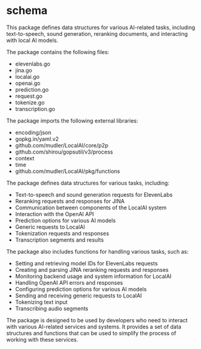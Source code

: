 # schema

This package defines data structures for various AI-related tasks, including text-to-speech, sound generation, reranking documents, and interacting with local AI models.

The package contains the following files:

- elevenlabs.go
- jina.go
- localai.go
- openai.go
- prediction.go
- request.go
- tokenize.go
- transcription.go

The package imports the following external libraries:

- encoding/json
- gopkg.in/yaml.v2
- github.com/mudler/LocalAI/core/p2p
- github.com/shirou/gopsutil/v3/process
- context
- time
- github.com/mudler/LocalAI/pkg/functions

The package defines data structures for various tasks, including:

- Text-to-speech and sound generation requests for ElevenLabs
- Reranking requests and responses for JINA
- Communication between components of the LocalAI system
- Interaction with the OpenAI API
- Prediction options for various AI models
- Generic requests to LocalAI
- Tokenization requests and responses
- Transcription segments and results

The package also includes functions for handling various tasks, such as:

- Setting and retrieving model IDs for ElevenLabs requests
- Creating and parsing JINA reranking requests and responses
- Monitoring backend usage and system information for LocalAI
- Handling OpenAI API errors and responses
- Configuring prediction options for various AI models
- Sending and receiving generic requests to LocalAI
- Tokenizing text input
- Transcribing audio segments

The package is designed to be used by developers who need to interact with various AI-related services and systems. It provides a set of data structures and functions that can be used to simplify the process of working with these services.

